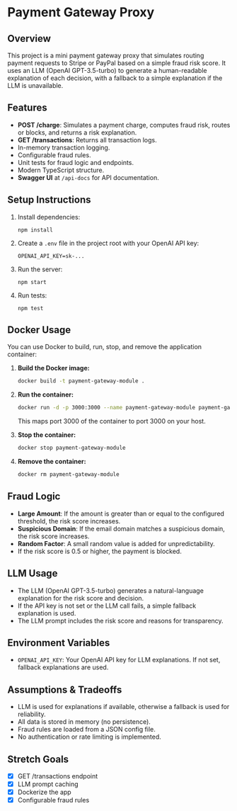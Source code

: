 # Payment Gateway Proxy

## Overview
This project is a mini payment gateway proxy that simulates routing payment requests to Stripe or PayPal based on a simple fraud risk score. It uses an LLM (OpenAI GPT-3.5-turbo) to generate a human-readable explanation of each decision, with a fallback to a simple explanation if the LLM is unavailable.

## Features
- **POST /charge**: Simulates a payment charge, computes fraud risk, routes or blocks, and returns a risk explanation.
- **GET /transactions**: Returns all transaction logs.
- In-memory transaction logging.
- Configurable fraud rules.
- Unit tests for fraud logic and endpoints.
- Modern TypeScript structure.
- **Swagger UI** at `/api-docs` for API documentation.

## Setup Instructions
1. Install dependencies:
   ```
   npm install
   ```
2. Create a `.env` file in the project root with your OpenAI API key:
   ```
   OPENAI_API_KEY=sk-...
   ```
3. Run the server:
   ```
   npm start
   ```
4. Run tests:
   ```
   npm test
   ```

## Docker Usage

You can use Docker to build, run, stop, and remove the application container:

1. **Build the Docker image:**
   ```sh
   docker build -t payment-gateway-module .
   ```

2. **Run the container:**
   ```sh
   docker run -d -p 3000:3000 --name payment-gateway-module payment-gateway-module
   ```
   This maps port 3000 of the container to port 3000 on your host.

3. **Stop the container:**
   ```sh
   docker stop payment-gateway-module
   ```

4. **Remove the container:**
   ```sh
   docker rm payment-gateway-module
   ```

## Fraud Logic
- **Large Amount**: If the amount is greater than or equal to the configured threshold, the risk score increases.
- **Suspicious Domain**: If the email domain matches a suspicious domain, the risk score increases.
- **Random Factor**: A small random value is added for unpredictability.
- If the risk score is 0.5 or higher, the payment is blocked.

## LLM Usage
- The LLM (OpenAI GPT-3.5-turbo) generates a natural-language explanation for the risk score and decision.
- If the API key is not set or the LLM call fails, a simple fallback explanation is used.
- The LLM prompt includes the risk score and reasons for transparency.

## Environment Variables
- `OPENAI_API_KEY`: Your OpenAI API key for LLM explanations. If not set, fallback explanations are used.

## Assumptions & Tradeoffs
- LLM is used for explanations if available, otherwise a fallback is used for reliability.
- All data is stored in memory (no persistence).
- Fraud rules are loaded from a JSON config file.
- No authentication or rate limiting is implemented.

## Stretch Goals
- [x] GET /transactions endpoint
- [x] LLM prompt caching
- [x] Dockerize the app
- [x] Configurable fraud rules

